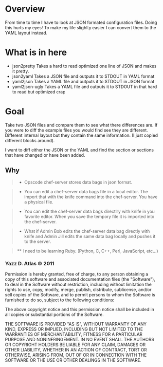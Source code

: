 Overview
========

From time to time I have to look at JSON formated configuration files. 
Doing this hurts my eyes!  To make my life slighlty easier I can convert
them to the YAML layout instead. 

What is in here
===============

  * json2pretty 
     Takes a  hard to read optimized one line of JSON and makes it pretty.
  * json2yaml
     Takes a JSON file and outputs it to STDOUT in YAML format
  * yaml2json
     Takes a YAML file and outputs it to STDOUT in JSON format
  * yaml2json-ugly
     Takes a YAML file and outputs it to STDOUT in that hard to read  but 
     optimized crap

Goal 
====
Take two JSON files and compare them to see what there differences are.
If you were to diff the example files you would find see they are different.
Different internal layout but they contain the same information. (I just 
copied different blocks around).

I want to diff either the JSON or the YAML and find the section or sections 
that have changed or have been added.

Why
---

> * Opscode chef-server stores data bags in json format.

> * You can edit a chef-server data bags file in a local editor. The import that 
   with the knife command into the chef-server. You have a physical file.

> * You can edit the chef-server data bags directlry with knife in you favorite
>   editor. When you save the tempory file it is imported into the chef-server.

> * What if Admin Bob edits the chef-server data bag directly with knife and 
>   Admin Jill edits the same data bag locally and pushes it to the server.

> ** I need to be learning Ruby. (Python, C, C++, Perl, JavaScript, etc...)



### Yazz D. Atlas © 2011

Permission is hereby granted, free of charge, to any person obtaining
a copy of this software and associated documentation files (the
"Software"), to deal in the Software without restriction, including
without limitation the rights to use, copy, modify, merge, publish,
distribute, sublicense, and/or sell copies of the Software, and to
permit persons to whom the Software is furnished to do so, subject to
the following conditions:

The above copyright notice and this permission notice shall be
included in all copies or substantial portions of the Software.

THE SOFTWARE IS PROVIDED "AS IS", WITHOUT WARRANTY OF ANY KIND,
EXPRESS OR IMPLIED, INCLUDING BUT NOT LIMITED TO THE WARRANTIES OF
MERCHANTABILITY, FITNESS FOR A PARTICULAR PURPOSE AND
NONINFRINGEMENT. IN NO EVENT SHALL THE AUTHORS OR COPYRIGHT HOLDERS BE
LIABLE FOR ANY CLAIM, DAMAGES OR OTHER LIABILITY, WHETHER IN AN ACTION
OF CONTRACT, TORT OR OTHERWISE, ARISING FROM, OUT OF OR IN CONNECTION
WITH THE SOFTWARE OR THE USE OR OTHER DEALINGS IN THE SOFTWARE.
